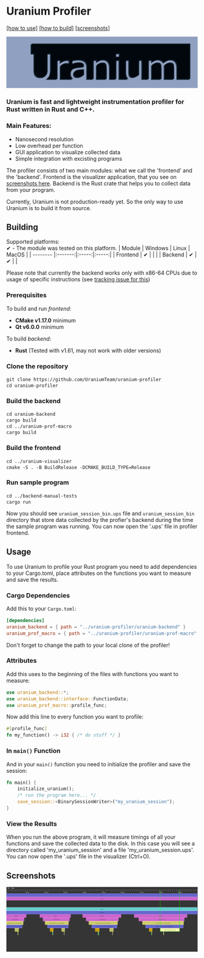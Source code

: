 # Uranium Profiler

[\[how to use\]](#usage) [\[how to build\]](#building) [\[screenshots\]](#screenshots)

![Logo](images/logo.png)

### Uranium is fast and lightweight instrumentation profiler for Rust written in Rust and C++.

### Main Features:
 - Nanosecond resolution
 - Low overhead per function
 - GUI application to visualize collected data
 - Simple integration with excisting programs

The profiler consists of two main modules: what we call the 'frontend' and the 'backend'. Frontend is the visualizer application, that you see on [screenshots here](#screenshots). Backend is the Rust crate that helps you to collect data from your program.

Currently, Uranium is not production-ready yet. So the only way to use Uranium is to build it from source.

## Building
Supported platforms:<br>
✔ - The module was tested on this platform.
|  Module  | Windows | Linux | MacOS |
| -------- |:-------:|:-----:|:-----:|
| Frontend | ✔       |       |       |
| Backend  | ✔       | ✔     |       |

Please note that currently the backend works only with x86-64 CPUs due to usage of specific instructions (see [tracking issue for this](https://github.com/UraniumTeam/uranium-profiler/issues/11))

### Prerequisites
To build and run *frontend*:
 - **CMake v1.17.0** minimum
 - **Qt v6.0.0** minimum

To build *backend*:
 - **Rust** (Tested with v1.61, may not work with older versions)

### Clone the repository
```shell
git clone https://github.com/UraniumTeam/uranium-profiler
cd uranium-profiler
```
### Build the backend
```shell
cd uranium-backend
cargo build
cd ../uranium-prof-macro
cargo build
```
### Build the frontend
```shell
cd ../uranium-visualizer
cmake -S . -B BuildRelease -DCMAKE_BUILD_TYPE=Release
```
### Run sample program
```shell
cd ../backend-manual-tests
cargo run
```
Now you should see `uranium_session_bin.ups` file and `uranium_session_bin` directory that store data collected by the profier's backend during
the time the sample program was running. You can now open the '.ups' file in profiler frontend.

## Usage
To use Uranium to profile your Rust program you need to add dependencies to your Cargo.toml, place attributes on the functions you want to measure and save the results.
### Cargo Dependencies
Add this to your `Cargo.toml`:
```toml
[dependencies]
uranium_backend = { path = "../uranium-profiler/uranium-backend" }
uranium_prof_macro = { path = "../uranium-profiler/uranium-prof-macro" }
```
Don't forget to change the path to your local clone of the profiler!
### Attributes
Add this uses to the beginning of the files with functions you want to measure:
```rust
use uranium_backend::*;
use uranium_backend::interface::FunctionData;
use uranium_prof_macro::profile_func;
```
Now add this line to every function you want to profile:
```rust
#[profile_func]
fn my_function() -> i32 { /* do stuff */ }
```
### In `main()` Function
And in your `main()` function you need to initialize the profiler and save the session:
```rust
fn main() {
    initialize_uranium();
    /* run the program here... */
    save_session::<BinarySessionWriter>("my_uranium_session");
}
```
### View the Results
When you run the above program, it will measure timings of all your functions and save the collected data to the disk. In this case you will see a directory called 'my_uranium_session' and a file 'my_uranium_session.ups'.
You can now open the '.ups' file in the visualizer (Ctrl+O).

## Screenshots

![Screenshot](images/screenshot1.png)
